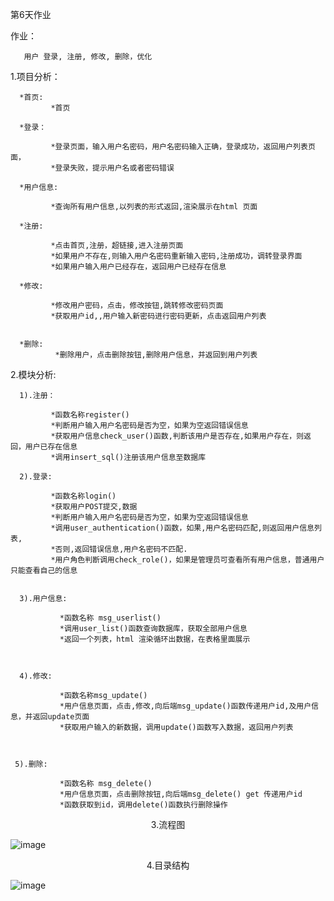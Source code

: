 第6天作业

作业：

       用户 登录, 注册, 修改, 删除，优化

1.项目分析：

      *首页: 
	         *首页
	  
	  *登录：
	  
	         *登录页面，输入用户名密码，用户名密码输入正确，登录成功，返回用户列表页面，
	         *登录失败，提示用户名或者密码错误
			 
	  *用户信息:
	          
	         *查询所有用户信息,以列表的形式返回,渲染展示在html 页面			  
			 
	  *注册: 
	  
	         *点击首页,注册，超链接,进入注册页面
	         *如果用户不存在,则输入用户名密码重新输入密码,注册成功，调转登录界面
	         *如果用户输入用户已经存在，返回用户已经存在信息
			 
      *修改: 
	  
	         *修改用户密码，点击，修改按钮,跳转修改密码页面
	         *获取用户id,,用户输入新密码进行密码更新，点击返回用户列表

			 
	  *删除: 
	          *删除用户，点击删除按钮,删除用户信息，并返回到用户列表
	  
2.模块分析:

      1).注册：	  
	  
             *函数名称register()
             *判断用户输入用户名密码是否为空，如果为空返回错误信息
             *获取用户信息check_user()函数,判断该用户是否存在,如果用户存在，则返回，用户已存在信息
	         *调用insert_sql()注册该用户信息至数据库
	         
      2).登录:  
	  
	         *函数名称login()
	         *获取用户POST提交,数据
	         *判断用户输入用户名密码是否为空，如果为空返回错误信息
	         *调用user_authentication()函数，如果,用户名密码匹配,则返回用户信息列表,
	         *否则,返回错误信息,用户名密码不匹配.
	         *用户角色判断调用check_role()，如果是管理员可查看所有用户信息，普通用户只能查看自己的信息
	      
	 
      3).用户信息:
	  
               *函数名称 msg_userlist()
	           *调用user_list()函数查询数据库，获取全部用户信息
	           *返回一个列表，html 渲染循环出数据，在表格里面展示
  	 

	 
	  4).修改:     
	  
               *函数名称msg_update()
               *用户信息页面，点击,修改,向后端msg_update()函数传递用户id,及用户信息，并返回update页面
               *获取用户输入的新数据，调用update()函数写入数据，返回用户列表
			   
	        
	 
	 5).删除:
	 
               *函数名称 msg_delete()
               *用户信息页面，点击删除按钮,向后端msg_delete() get 传递用户id
               *函数获取到id，调用delete()函数执行删除操作
	 
<center>3.流程图</center > 

![image](https://github.com/1032231418/python/blob/master/day6/liucheng.png)

<center>4.目录结构</center > 

![image](https://github.com/1032231418/python/blob/master/day6/mulu.png)




